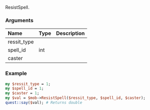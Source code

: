 ResistSpell.
### Arguments
**Name**|**Type**|**Description**
:---|:---|:---
ressit_type||
spell_id|int|
caster||

### Example

```perl
my $ressit_type = 1;
my $spell_id = 1;
my $caster = 1;
my $val = $mob->ResistSpell($ressit_type, $spell_id, $caster);
quest::say($val); # Returns double
```